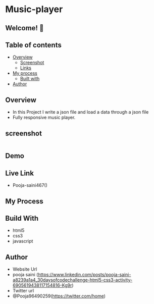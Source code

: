 # Music-player

## Welcome! 👋

## Table of contents

- [Overview](#overview)
  - [Screenshot](#screenshot)
  - [Links](#links)
- [My process](#my-process)
  - [Built with](#built-with)
- [Author](#author)

## Overview 
- In this Project I write a json file and load a data through a json file
- Fully responsive music player.

## screenshot
<img src="">

## Demo

## Live Link
- Pooja-saini467()


## My Process
## Build With
- html5
- css3
- javascript

## Author
- Website Url
- pooja saini (https://www.linkedin.com/posts/pooja-saini-a8239a1a4_30daysofcodechallenge-html5-css3-activity-6905619438117154816-Kg9r)
- Twitter url
- @Pooja96490259(https://twitter.com/home)

